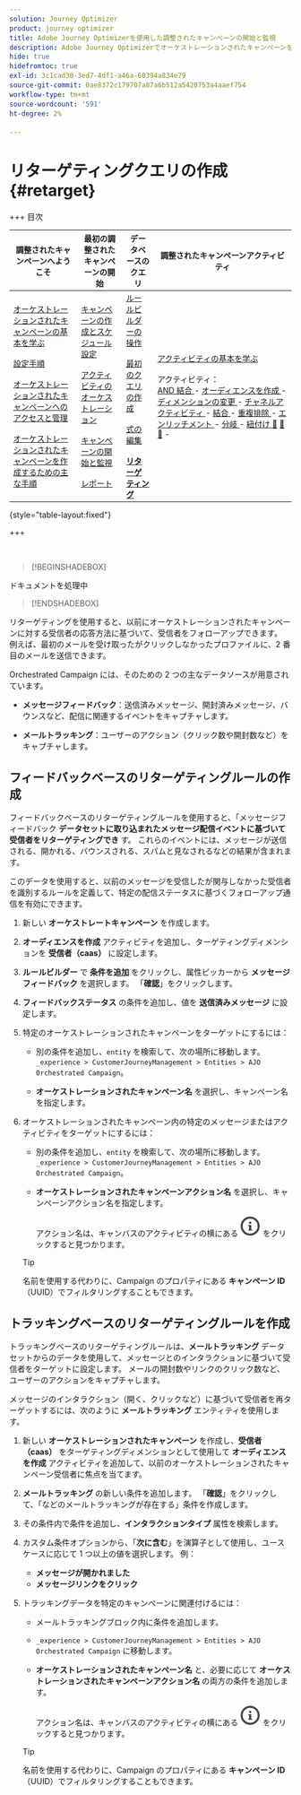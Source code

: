 ```yaml
---
solution: Journey Optimizer
product: journey optimizer
title: Adobe Journey Optimizerを使用した調整されたキャンペーンの開始と監視
description: Adobe Journey Optimizerでオーケストレーションされたキャンペーンを開始および監視する方法について説明します。
hide: true
hidefromtoc: true
exl-id: 3c1cad30-3ed7-4df1-a46a-60394a834e79
source-git-commit: 0ae8372c179707a87a6b512a5420753a4aaef754
workflow-type: tm+mt
source-wordcount: '591'
ht-degree: 2%

---
```


# リターゲティングクエリの作成 {#retarget}

+++ 目次

| 調整されたキャンペーンへようこそ | 最初の調整されたキャンペーンの開始 | データベースのクエリ | 調整されたキャンペーンアクティビティ |
|---|---|---|---|
| [ オーケストレーションされたキャンペーンの基本を学ぶ ](gs-orchestrated-campaigns.md)<br/><br/>[ 設定手順 ](configuration-steps.md)<br/><br/>[ オーケストレーションされたキャンペーンへのアクセスと管理 ](access-manage-orchestrated-campaigns.md)<br/><br/>[ オーケストレーションされたキャンペーンを作成するための主な手順 ](gs-campaign-creation.md) | [ キャンペーンの作成とスケジュール設定 ](create-orchestrated-campaign.md)<br/><br/>[ アクティビティのオーケストレーション ](orchestrate-activities.md)<br/><br/>[ キャンペーンの開始と監視 ](start-monitor-campaigns.md)<br/><br/>[ レポート ](reporting-campaigns.md) | [ ルールビルダーの操作 ](orchestrated-rule-builder.md)<br/><br/>[ 最初のクエリの作成 ](build-query.md)<br/><br/>[ 式の編集 ](edit-expressions.md)<br/><br/><b>[ リターゲティング ](retarget.md)</b> | [ アクティビティの基本を学ぶ ](activities/about-activities.md)<br/><br/> アクティビティ：<br/>[AND 結合 ](activities/and-join.md) - [ オーディエンスを作成 ](activities/build-audience.md) - [ ディメンションの変更 ](activities/change-dimension.md) - [ チャネルアクティビティ ](activities/channels.md) - [ 結合 ](activities/combine.md) - [ 重複排除 ](activities/deduplication.md) - [ エンリッチメント ](activities/enrichment.md) - [ 分岐 ](activities/fork.md) - [ 紐付け ](activities/reconciliation.md) [&#128279;](activities/save-audience.md) [&#128279;](activities/split.md) [&#128279;](activities/wait.md) - |

{style="table-layout:fixed"}

+++

</br>

>[!BEGINSHADEBOX]

ドキュメントを処理中

>[!ENDSHADEBOX]

リターゲティングを使用すると、以前にオーケストレーションされたキャンペーンに対する受信者の応答方法に基づいて、受信者をフォローアップできます。 例えば、最初のメールを受け取ったがクリックしなかったプロファイルに、2 番目のメールを送信できます。

Orchestrated Campaign には、そのための 2 つの主なデータソースが用意されています。

- **メッセージフィードバック**：送信済みメッセージ、開封済みメッセージ、バウンスなど、配信に関連するイベントをキャプチャします。

- **メールトラッキング**：ユーザーのアクション（クリック数や開封数など）をキャプチャします。

## フィードバックベースのリターゲティングルールの作成

フィードバックベースのリターゲティングルールを使用すると、「メッセージフィードバック **データセットに取り込まれたメッセージ配信イベントに基づいて受信者をリターゲティングでき** す。 これらのイベントには、メッセージが送信される、開かれる、バウンスされる、スパムと見なされるなどの結果が含まれます。

このデータを使用すると、以前のメッセージを受信したが関与しなかった受信者を識別するルールを定義して、特定の配信ステータスに基づくフォローアップ通信を有効にできます。

1. 新しい **オーケストレートキャンペーン** を作成します。

2. **オーディエンスを作成** アクティビティを追加し、ターゲティングディメンションを **受信者（caas）** に設定します。

3. **ルールビルダー** で **条件を追加** をクリックし、属性ピッカーから **メッセージフィードバック** を選択します。 「**確認**」をクリックします。

4. **フィードバックステータス** の条件を追加し、値を **送信済みメッセージ** に設定します。

5. 特定のオーケストレーションされたキャンペーンをターゲットにするには：

   - 別の条件を追加し、`entity` を検索して、次の場所に移動します。\
     `_experience > CustomerJourneyManagement > Entities > AJO Orchestrated Campaign`。

   - **オーケストレーションされたキャンペーン名** を選択し、キャンペーン名を指定します。

6. オーケストレーションされたキャンペーン内の特定のメッセージまたはアクティビティをターゲットにするには：

   - 別の条件を追加し、`entity` を検索して、次の場所に移動します。\
     `_experience > CustomerJourneyManagement > Entities > AJO Orchestrated Campaign`。

   - **オーケストレーションされたキャンペーンアクション名** を選択し、キャンペーンアクション名を指定します。

     アクション名は、キャンバスのアクティビティの横にある ![ 情報アイコン ](assets/do-not-localize/info-icon.svg) をクリックすると見つかります。

   >[!TIP]
   >
   >名前を使用する代わりに、Campaign のプロパティにある **キャンペーン ID** （UUID）でフィルタリングすることもできます。

## トラッキングベースのリターゲティングルールを作成

トラッキングベースのリターゲティングルールは、**メールトラッキング** データセットからのデータを使用して、メッセージとのインタラクションに基づいて受信者をターゲットに設定します。 メールの開封数やリンクのクリック数など、ユーザーのアクションをキャプチャします。

メッセージのインタラクション（開く、クリックなど）に基づいて受信者を再ターゲットするには、次のように **メールトラッキング** エンティティを使用します。

1. 新しい **オーケストレーションされたキャンペーン** を作成し、**受信者（caas）** をターゲティングディメンションとして使用して **オーディエンスを作成** アクティビティを追加して、以前のオーケストレーションされたキャンペーン受信者に焦点を当てます。

1. **メールトラッキング** の新しい条件を追加します。 「**確認**」をクリックして、「などのメールトラッキングが存在する」条件を作成します。

1. その条件内で条件を追加し、**インタラクションタイプ** 属性を検索します。

1. カスタム条件オプションから、「**次に含む**」を演算子として使用し、ユースケースに応じて 1 つ以上の値を選択します。 例：
   - **メッセージが開かれました**
   - **メッセージリンクをクリック**

1. トラッキングデータを特定のキャンペーンに関連付けるには：

   - メールトラッキングブロック内に条件を追加します。

   - `_experience > CustomerJourneyManagement > Entities > AJO Orchestrated Campaign` に移動します。

   - **オーケストレーションされたキャンペーン名** と、必要に応じて **オーケストレーションされたキャンペーンアクション名** の両方の条件を追加します。

     アクション名は、キャンバスのアクティビティの横にある ![ 情報アイコン ](assets/do-not-localize/info-icon.svg) をクリックすると見つかります。

   >[!TIP]
   >
   >名前を使用する代わりに、Campaign のプロパティにある **キャンペーン ID** （UUID）でフィルタリングすることもできます。
